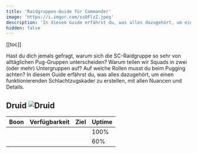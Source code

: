 ```yaml
---
title: 'Raidgruppen-Guide für Commander'
image: 'https://i.imgur.com/ss0FlzZ.jpeg'
description: 'In diesem Guide erfährst du, was alles dazugehört, um einen funktionierenden Schlachtzugskader zu erstellen, mit allen Nuancen und Details.'
hidden: false
---
```


[[toc]]

Hast du dich jemals gefragt, warum sich die SC-Raidgruppe so sehr von alltäglichen Pug-Gruppen unterscheiden? Warum teilen wir Squads in zwei (oder mehr) Untergruppen auf? Auf welche Rollen musst du beim Pugging achten? In diesem Guide erfährst du, was alles dazugehört, um einen funktionierenden Schlachtzugskader zu erstellen, mit allen Nuancen und Details.

## Druid ![Druid](https://i.imgur.com/KTkr1Zz.png "Druid-Icon")

| Boon | Verfügbarkeit | Ziel | Uptime |
|------| :-----------: | :--: | ------ |
| <tooltip text="Wut" title="Kritische Trefferchance ist um 20% erhöht." class="boon fury"> | <tag text="Garantiert" color="pink"> | <tag text="Subgroup" color="blue"> | 100% |
| <tooltip text="Schutz" title="Eingehender Schaden wird um 33% reduziert." class="boon protection"> | <tag text="Einfach" color="yellow"> | <tag text="Squad" color="green"> | 60% |